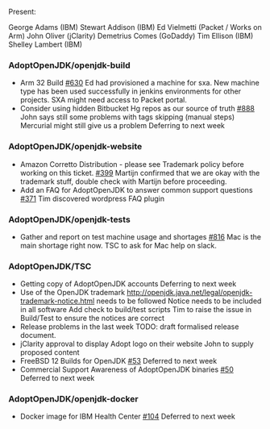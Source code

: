 Present:

George Adams (IBM)
Stewart Addison (IBM)
Ed Vielmetti (Packet / Works on Arm)
John Oliver (jClarity)
Demetrius Comes (GoDaddy)
Tim Ellison (IBM)
Shelley Lambert (IBM)


### AdoptOpenJDK/openjdk-build
* Arm 32 Build [#630](https://github.com/AdoptOpenJDK/openjdk-build/issues/630)
Ed had provisioned a machine for sxa.
New machine type has been used successfully in jenkins environments for other projects.
SXA might need access to Packet portal.
* Consider using hidden Bitbucket Hg repos as our source of truth [#888](https://github.com/AdoptOpenJDK/openjdk-build/issues/888)
John says still some problems with tags skipping (manual steps)
Mercurial might still give us a problem
Deferring to next week

### AdoptOpenJDK/openjdk-website

* Amazon Corretto Distribution - please see Trademark policy before working on this ticket. [#399](https://github.com/AdoptOpenJDK/openjdk-website/issues/399)
Martijn confirmed that we are okay with the trademark stuff, double check with Martijn before proceeding.
* Add an FAQ for AdoptOpenJDK to answer common support questions [#371](https://github.com/AdoptOpenJDK/openjdk-website/issues/371)
Tim discovered wordpress FAQ plugin

### AdoptOpenJDK/openjdk-tests

* Gather and report on test machine usage and shortages [#816](https://github.com/AdoptOpenJDK/openjdk-tests/issues/816)
Mac is the main shortage right now.
TSC to ask for Mac help on slack.

### AdoptOpenJDK/TSC
* Getting copy of AdoptOpenJDK accounts
Deferring to next week
* Use of the OpenJDK trademark
http://openjdk.java.net/legal/openjdk-trademark-notice.html needs to be followed
Notice needs to be included in all software
Add check to build/test scripts
Tim to raise the issue in Build/Test to ensure the notices are correct
* Release problems in the last week
TODO: draft formalised release document.
* jClarity approval to display Adopt logo on their website
John to supply proposed content
* FreeBSD 12 Builds for OpenJDK [#53](https://github.com/AdoptOpenJDK/TSC/issues/53)
Deferred to next week
* Commercial Support Awareness of AdoptOpenJDK binaries [#50](https://github.com/AdoptOpenJDK/TSC/issues/50)
Deferred to next week

### AdoptOpenJDK/openjdk-docker

* Docker image for IBM Health Center [#104](https://github.com/AdoptOpenJDK/openjdk-docker/issues/104)
Deferred to next week
